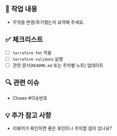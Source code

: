## 📌 작업 내용
- 무엇을 변경/추가했는지 요약해 주세요.

## ✅ 체크리스트
- [ ] `terraform fmt` 적용
- [ ] `terraform validate` 실행
- [ ] 관련 문서(`README.md` 또는 주차별 노트) 업데이트

## 🔍 관련 이슈
- Closes #이슈번호

## 💡 추가 참고 사항
- 리뷰어가 확인하면 좋은 포인트나 주의할 점이 있나요?
